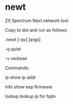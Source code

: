 # newt
ZX Spectrum Next network tool

Copy to dot and run as follows:

.newt [-qv] <command> [args]

-q            quiet

-v            verbose

Commands:

ip            show ip addr

info          show esp firmware

lookup <fqdn> lookup ip for fqdn
